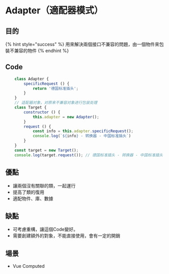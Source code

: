 # Adapter（適配器模式）

## 目的

{% hint style="success" %}
用來解決兩個接口不兼容的問題，由一個物件來包裝不兼容的物件
{% endhint %}

## Code

```javascript
    class Adapter {
        specificRequest () {
            return '德国标准插头';
        }
    }
    // 适配器对象，对原来不兼容对象进行包装处理
    class Target {
        constructor () {
            this.adapter = new Adapter();
        }
        request () {
            const info = this.adapter.specificRequest();
            console.log(`${info} - 转换器 - 中国标准插头`)
        }
    }
    const target = new Target();
    console.log(target.request()); // 德国标准插头 - 转换器 - 中国标准插头

```

## 優點

* 讓兩個沒有關聯的類，一起運行 
* 提高了類的復用 
* 適配物件、庫、數據

## 缺點

* 可考慮重構，讓這個Code變好。 
* 需要創建額外的對象，不能直接使用，會有一定的開銷

## 場景

* Vue Computed



